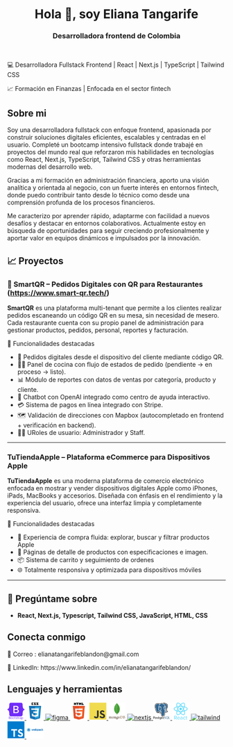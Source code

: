 <h1 align="center">Hola 👋, soy Eliana Tangarife</h1>
<h3 align="center">Desarrolladora frontend de Colombia</h3>
<br>

💻 Desarrolladora Fullstack Frontend | React | Next.js | TypeScript | Tailwind CSS

📈 Formación en Finanzas | Enfocada en el sector fintech

## Sobre mi
Soy una desarrolladora fullstack con enfoque frontend, apasionada por construir soluciones digitales eficientes, escalables y centradas en el usuario. Completé un bootcamp intensivo fullstack donde trabajé en proyectos del mundo real que reforzaron mis habilidades en tecnologías como React, Next.js, TypeScript, Tailwind CSS y otras herramientas modernas del desarrollo web.

Gracias a mi formación en administración financiera, aporto una visión analítica y orientada al negocio, con un fuerte interés en entornos fintech, donde puedo contribuir tanto desde lo técnico como desde una comprensión profunda de los procesos financieros.

Me caracterizo por aprender rápido, adaptarme con facilidad a nuevos desafíos y destacar en entornos colaborativos. Actualmente estoy en búsqueda de oportunidades para seguir creciendo profesionalmente y aportar valor en equipos dinámicos e impulsados por la innovación.

## 📈 Proyectos
###  🧾 SmartQR – Pedidos Digitales con QR para Restaurantes (https://www.smart-qr.tech/)

**SmartQR** es una plataforma multi-tenant que permite a los clientes realizar pedidos escaneando un código QR en su mesa, sin necesidad de mesero. Cada restaurante cuenta con su propio panel de administración para gestionar productos, pedidos, personal, reportes y facturación.

🚀 Funcionalidades destacadas

- 📲 Pedidos digitales desde el dispositivo del cliente mediante código QR.
- 🧑‍🍳 Panel de cocina con flujo de estados de pedido (pendiente → en proceso → listo).
- 📊 Módulo de reportes con datos de ventas por categoría, producto y cliente.
- 🤖 Chatbot con OpenAI integrado como centro de ayuda interactivo.
- 💳 Sistema de pagos en línea integrado con Stripe.
- 🗺️ Validación de direcciones con Mapbox (autocompletado en frontend + verificación en backend).
- 🧑‍💼 URoles de usuario: Administrador y Staff.

---
### TuTiendaApple – Plataforma eCommerce para Dispositivos Apple

**TuTiendaApple** es una moderna plataforma de comercio electrónico enfocada en mostrar y vender dispositivos digitales Apple como iPhones, iPads, MacBooks y accesorios. Diseñada con énfasis en el rendimiento y la experiencia del usuario, ofrece una interfaz limpia y completamente responsiva.


 🚀 Funcionalidades destacadas

- 🛒 Experiencia de compra fluida: explorar, buscar y filtrar productos Apple
- 🧾 Páginas de detalle de productos con especificaciones e imagen.
- 📦  Sistema de carrito y seguimiento de ordenes
- 🌐 Totalmente responsiva y optimizada para dispositivos móviles


---

## 💬 Pregúntame sobre
- **React, Next.js, Typescript, Tailwind CSS, JavaScript, HTML, CSS**


## Conecta conmigo
<link align="left"> 📧 Correo : elianatangarifeblandon@gmail.com</link>
<p align="left"> 💼 LinkedIn: https://www.linkedin.com/in/elianatangarifeblandon/</p>


## Lenguajes y herramientas
<p align="left"> <a href="https://getbootstrap.com" target="_blank" rel="noreferrer"> <img src="https://raw.githubusercontent.com/devicons/devicon/master/icons/bootstrap/bootstrap-plain-wordmark.svg" alt="bootstrap" width="40" height="40"/> </a> <a href="https://www.w3schools.com/css/" target="_blank" rel="noreferrer"> <img src="https://raw.githubusercontent.com/devicons/devicon/master/icons/css3/css3-original-wordmark.svg" alt="css3" width="40" height="40"/> </a> <a href="https://www.figma.com/" target="_blank" rel="noreferrer"> <img src="https://www.vectorlogo.zone/logos/figma/figma-icon.svg" alt="figma" width="40" height="40"/> </a> <a href="https://www.w3.org/html/" target="_blank" rel="noreferrer"> <img src="https://raw.githubusercontent.com/devicons/devicon/master/icons/html5/html5-original-wordmark.svg" alt="html5" width="40" height="40"/> </a> <a href="https://developer.mozilla.org/en-US/docs/Web/JavaScript" target="_blank" rel="noreferrer"> <img src="https://raw.githubusercontent.com/devicons/devicon/master/icons/javascript/javascript-original.svg" alt="javascript" width="40" height="40"/> </a> <a href="https://www.mongodb.com/" target="_blank" rel="noreferrer"> <img src="https://raw.githubusercontent.com/devicons/devicon/master/icons/mongodb/mongodb-original-wordmark.svg" alt="mongodb" width="40" height="40"/> </a> <a href="https://nextjs.org/" target="_blank" rel="noreferrer"> <img src="https://cdn.worldvectorlogo.com/logos/nextjs-2.svg" alt="nextjs" width="40" height="40"/> </a> <a href="https://www.postgresql.org" target="_blank" rel="noreferrer"> <img src="https://raw.githubusercontent.com/devicons/devicon/master/icons/postgresql/postgresql-original-wordmark.svg" alt="postgresql" width="40" height="40"/> </a> <a href="https://reactjs.org/" target="_blank" rel="noreferrer"> <img src="https://raw.githubusercontent.com/devicons/devicon/master/icons/react/react-original-wordmark.svg" alt="react" width="40" height="40"/> </a> <a href="https://tailwindcss.com/" target="_blank" rel="noreferrer"> <img src="https://www.vectorlogo.zone/logos/tailwindcss/tailwindcss-icon.svg" alt="tailwind" width="40" height="40"/> </a> <a href="https://www.typescriptlang.org/" target="_blank" rel="noreferrer"> <img src="https://raw.githubusercontent.com/devicons/devicon/master/icons/typescript/typescript-original.svg" alt="typescript" width="40" height="40"/> </a> <a href="https://webpack.js.org" target="_blank" rel="noreferrer"> <img src="https://raw.githubusercontent.com/devicons/devicon/d00d0969292a6569d45b06d3f350f463a0107b0d/icons/webpack/webpack-original-wordmark.svg" alt="webpack" width="40" height="40"/> </a> </p>
